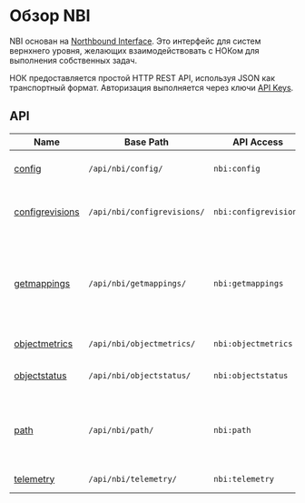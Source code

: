 # Обзор NBI

NBI основан на [Northbound Interface](https://en.wikipedia.org/wiki/Northbound_interface).
Это интерфейс для систем вернхнего уровня, желающих взаимодействовать с НОКом для выполнения собственных задач.

НОК предоставляется простой HTTP REST API, используя JSON как транспортный формат. Авторизация выполняется 
через ключи [API Keys](../../../user/reference/concepts/apikey/index.md). 

## API

| Name                 | Base Path          | API Access | Назначение |
| ----                 | -----              | ----- | --- | 
| [config](config.md)  | `/api/nbi/config/` | `nbi:config` | Запрос конфигурации устройства |
| [configrevisions](configrevisions.md)  | `/api/nbi/configrevisions/` | `nbi:configrevisions`  | Запрос списка версии конфигурации устройства |
| [getmappings](getmappings.md)  | `/api/nbi/getmappings/` | `nbi:getmappings` | Запрос привязки идентификатора устройства к внешним системам (и обратная операция) |
| [objectmetrics](objectmetrics.md)  | `/api/nbi/objectmetrics/` | `nbi:objectmetrics` | Запрос метрик устройства |
| [objectstatus](objectstatus.md)  | `/api/nbi/objectstatus/` | `nbi:objectstatus` | Запрос доступности устройства |
| [path](path.md)  | `/api/nbi/path/` | `nbi:path` | Запрос пути по топологии между двумя устройствами или интерфейсами |
| [telemetry](telemetry.md)  | `/api/nbi/telemetry/` | `nbi:telemetry` | Отправка метрик в НОК |

